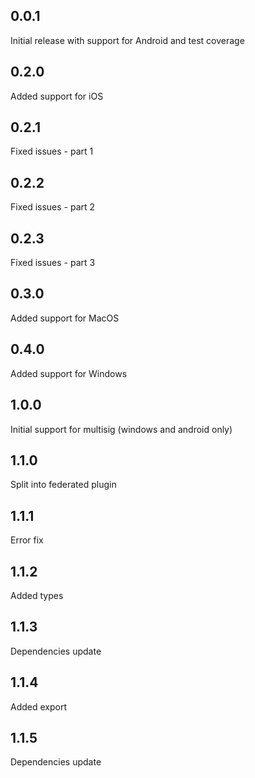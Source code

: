 ## 0.0.1

Initial release with support for Android and test coverage

## 0.2.0

Added support for iOS

## 0.2.1

Fixed issues - part 1

## 0.2.2

Fixed issues - part 2

## 0.2.3

Fixed issues - part 3

## 0.3.0

Added support for MacOS

## 0.4.0

Added support for Windows

## 1.0.0

Initial support for multisig (windows and android only)

## 1.1.0

Split into federated plugin

## 1.1.1

Error fix

## 1.1.2

Added types

## 1.1.3

Dependencies update

## 1.1.4

Added export

## 1.1.5

Dependencies update